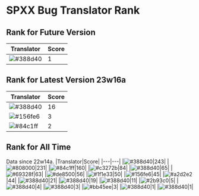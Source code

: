 # SPXX Bug Translator Rank
## Rank for Future Version
|Translator|Score|
|---|---|
|![#388d40](https://img.shields.io/static/v1?label=&message=yzy32767&color=388d40&style=flat-square)|1|
## Rank for Latest Version 23w16a
|Translator|Score|
|---|---|
|![#388d40](https://img.shields.io/static/v1?label=&message=Hatsuki_kiri&color=388d40&style=flat-square)|16|
|![#156fe6](https://img.shields.io/static/v1?label=&message=Lakeus&color=156fe6&style=flat-square)|3|
|![#84c1ff](https://img.shields.io/static/v1?label=&message=Don_Trueno&color=84c1ff&style=flat-square)|2|
## Rank for All Time
Data since 22w14a.
|Translator|Score|
|---|---|
|![#388d40](https://img.shields.io/static/v1?label=&message=Hatsuki_kiri&color=388d40&style=flat-square)|243|
|![#808000](https://img.shields.io/static/v1?label=&message=Olvcpr423&color=808000&style=flat-square)|231|
|![#84c1ff](https://img.shields.io/static/v1?label=&message=Don_Trueno&color=84c1ff&style=flat-square)|160|
|![#c3272b](https://img.shields.io/static/v1?label=&message=LeYangZi&color=c3272b&style=flat-square)|84|
|![#388d40](https://img.shields.io/static/v1?label=&message=yzy32767&color=388d40&style=flat-square)|65|
|![#69328f](https://img.shields.io/static/v1?label=&message=Ricolove&color=69328f&style=flat-square)|63|
|![#de8500](https://img.shields.io/static/v1?label=&message=AkashaMCPK&color=de8500&style=flat-square)|56|
|![#1f1e33](https://img.shields.io/static/v1?label=&message=DrLee_lihr&color=1f1e33&style=flat-square)|50|
|![#156fe6](https://img.shields.io/static/v1?label=&message=Lakeus&color=156fe6&style=flat-square)|45|
|![#a2d2e2](https://img.shields.io/static/v1?label=&message=NoMathExpectation&color=a2d2e2&style=flat-square)|44|
|![#388d40](https://img.shields.io/static/v1?label=&message=dianliang&color=388d40&style=flat-square)|21|
|![#388d40](https://img.shields.io/static/v1?label=&message=KK899&color=388d40&style=flat-square)|19|
|![#388d40](https://img.shields.io/static/v1?label=&message=KatMelon&color=388d40&style=flat-square)|11|
|![#2b93c0](https://img.shields.io/static/v1?label=&message=Light_Beacon&color=2b93c0&style=flat-square)|5|
|![#388d40](https://img.shields.io/static/v1?label=&message=PercyDan&color=388d40&style=flat-square)|4|
|![#388d40](https://img.shields.io/static/v1?label=&message=KaplanSteve&color=388d40&style=flat-square)|3|
|![#bb45ee](https://img.shields.io/static/v1?label=&message=XiTieShiZ&color=bb45ee&style=flat-square)|3|
|![#388d40](https://img.shields.io/static/v1?label=&message=Seayay&color=388d40&style=flat-square)|1|
|![#388d40](https://img.shields.io/static/v1?label=&message=lihl&color=388d40&style=flat-square)|1|